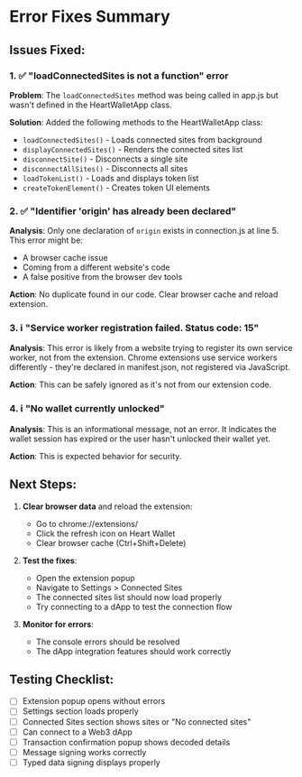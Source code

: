 # Error Fixes Summary

## Issues Fixed:

### 1. ✅ "loadConnectedSites is not a function" error
**Problem**: The `loadConnectedSites` method was being called in app.js but wasn't defined in the HeartWalletApp class.

**Solution**: Added the following methods to the HeartWalletApp class:
- `loadConnectedSites()` - Loads connected sites from background
- `displayConnectedSites()` - Renders the connected sites list  
- `disconnectSite()` - Disconnects a single site
- `disconnectAllSites()` - Disconnects all sites
- `loadTokenList()` - Loads and displays token list
- `createTokenElement()` - Creates token UI elements

### 2. ✅ "Identifier 'origin' has already been declared" 
**Analysis**: Only one declaration of `origin` exists in connection.js at line 5. This error might be:
- A browser cache issue
- Coming from a different website's code
- A false positive from the browser dev tools

**Action**: No duplicate found in our code. Clear browser cache and reload extension.

### 3. ℹ️ "Service worker registration failed. Status code: 15"
**Analysis**: This error is likely from a website trying to register its own service worker, not from the extension. Chrome extensions use service workers differently - they're declared in manifest.json, not registered via JavaScript.

**Action**: This can be safely ignored as it's not from our extension code.

### 4. ℹ️ "No wallet currently unlocked"
**Analysis**: This is an informational message, not an error. It indicates the wallet session has expired or the user hasn't unlocked their wallet yet.

**Action**: This is expected behavior for security.

## Next Steps:

1. **Clear browser data** and reload the extension:
   - Go to chrome://extensions/
   - Click the refresh icon on Heart Wallet
   - Clear browser cache (Ctrl+Shift+Delete)

2. **Test the fixes**:
   - Open the extension popup
   - Navigate to Settings > Connected Sites
   - The connected sites list should now load properly
   - Try connecting to a dApp to test the connection flow

3. **Monitor for errors**:
   - The console errors should be resolved
   - The dApp integration features should work correctly

## Testing Checklist:

- [ ] Extension popup opens without errors
- [ ] Settings section loads properly
- [ ] Connected Sites section shows sites or "No connected sites"
- [ ] Can connect to a Web3 dApp
- [ ] Transaction confirmation popup shows decoded details
- [ ] Message signing works correctly
- [ ] Typed data signing displays properly